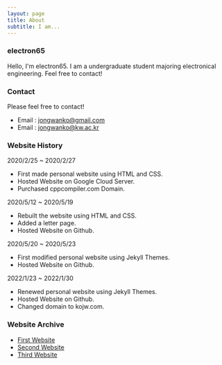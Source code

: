 ```yaml
---
layout: page
title: About
subtitle: I am...
---
```


### electron65
Hello, I'm electron65. I am a undergraduate student majoring electronical engineering. Feel free to contact!



### Contact
Please feel free to contact!
* Email : jongwanko@gmail.com
* Email : jongwanko@kw.ac.kr


### Website History

2020/2/25 ~ 2020/2/27
* First made personal website using HTML and CSS.
* Hosted Website on Google Cloud Server.
* Purchased cppcompiler.com Domain.

2020/5/12 ~ 2020/5/19
* Rebuilt the website using HTML and CSS.
* Added a letter page.
* Hosted Website on Github.

2020/5/20 ~ 2020/5/23
* First modified personal website using Jekyll Themes.
* Hosted Website on Github.

2022/1/23 ~ 2022/1/30
* Renewed personal website using Jekyll Themes.
* Hosted Website on Github.
* Changed domain to kojw.com.

### Website Archive
* [First Website](https://www.kojw.com/cppcompiler-first-website/Log.html)
* [Second Website](https://www.kojw.com/cppcompiler-second-website/)
* [Third Website](https://www.kojw.com/cppcompiler-third/about.html)
